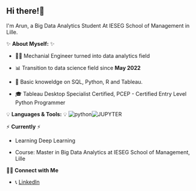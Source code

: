 **Hi there!:wave:** 
-------------------------------------------------------------------------------------------------------------------------------------------------------------------------

I'm Arun, a Big Data Analytics Student At IESEG School of Management in Lille.

✨ **About Myself:** ✨

* :man_technologist: Mechanial Engineer turned into data analytics field

* 📊 Transition to data science field since **May 2022**

* 📝 Basic knoweldge on SQL, Python, R and Tableau. 

* :mortar_board:  Tableau Desktop Specialist Certified, PCEP - Certified Entry Level Python Programmer

💡 **Languages & Tools:** 💡
![python](https://user-images.githubusercontent.com/115185834/205036369-851d165c-52a9-4f49-bb8c-ead95df75b3b.png)![JUPYTER](https://user-images.githubusercontent.com/115185834/205036749-4090905b-68d5-4acc-a5c4-5191aef4def2.png)

⚡️ **Currently** ⚡️

* Learning Deep Learning 

* Course: Master in Big Data Analytics at IESEG School of Management, Lille

🙌🏻 **Connect with Me**

* 📞 [LinkedIn](https://www.linkedin.com/in/arunkkumar-karthikeyan/)
